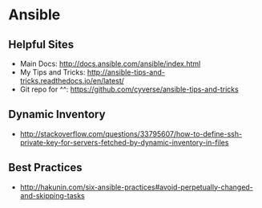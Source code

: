 # Ansible

## Helpful Sites

* Main Docs: <http://docs.ansible.com/ansible/index.html>
* My Tips and Tricks: <http://ansible-tips-and-tricks.readthedocs.io/en/latest/>
* Git repo for ^^: <https://github.com/cyverse/ansible-tips-and-tricks>

## Dynamic Inventory
* <http://stackoverflow.com/questions/33795607/how-to-define-ssh-private-key-for-servers-fetched-by-dynamic-inventory-in-files>

## Best Practices

* <http://hakunin.com/six-ansible-practices#avoid-perpetually-changed-and-skipping-tasks>

